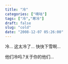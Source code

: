 ```yaml
---
title: "冷"
categories: ["嘀咕"]
tags: ["冷","寒冷"]
draft: false
slug: "cold"
date: "2008-12-07 05:26:00"
---
```


冷...
这太冷了...
快快下雪啊...
 
他们冷吗.?关于你的他们...
